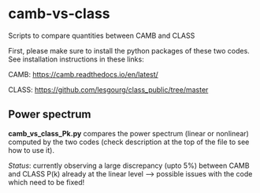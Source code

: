 # camb-vs-class
Scripts to compare quantities between CAMB and CLASS

First, please make sure to install the python packages of these two codes. See installation instructions in these links:

CAMB: https://camb.readthedocs.io/en/latest/

CLASS: https://github.com/lesgourg/class_public/tree/master 

## Power spectrum

**camb_vs_class_Pk.py** compares the power spectrum (linear or nonlinear)  computed by the two codes (check description at the top of the file to see how to use it).

*Status*: currently observing a large discrepancy (upto 5%) between CAMB and CLASS P(k) already at the linear level --> possible issues with the code which need to be fixed! 